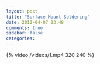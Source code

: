 ```yaml
---
layout: post
title: "Surface Mount Soldering"
date: 2012-04-07 23:48
comments: true
sidebar: false
categories: 
---
```



{% video /videos/1.mp4 320 240 %}